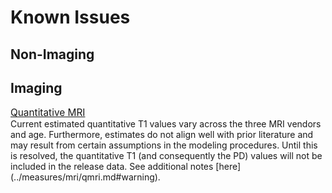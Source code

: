 # Known Issues

## Non-Imaging


## Imaging

<p style="font-size: 1.1em; margin-bottom: 0px;"><u>Quantitative MRI</u></p>
Current estimated quantitative T1 values vary across the three MRI vendors and age. Furthermore, estimates do not align well with prior literature and may result from certain assumptions in the modeling procedures. Until this is resolved, the quantitative T1 (and consequently the PD) values will not be included in the release data. See additional notes [here](../measures/mri/qmri.md#warning). 
